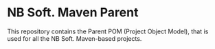 # NB Soft. Maven Parent

This repository contains the Parent POM (Project Object Model), that is used for all the NB Soft. Maven-based projects.
